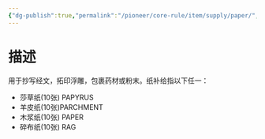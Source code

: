 ```yaml
---
{"dg-publish":true,"permalink":"/pioneer/core-rule/item/supply/paper/","dgPassFrontmatter":true}
---
```


# 描述
用于抄写经文，拓印浮雕，包裹药材或粉末。纸补给指以下任一：
- 莎草纸(10张) PAPYRUS
- 羊皮纸(10张)PARCHMENT
- 木浆纸(10张) PAPER
- 碎布纸(10张) RAG